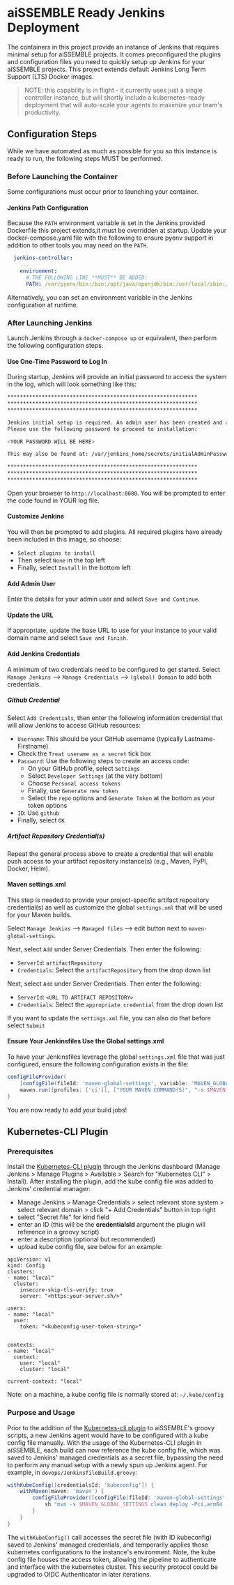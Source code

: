 # aiSSEMBLE Ready Jenkins Deployment
The containers in this project provide an instance of Jenkins that 
requires minimal setup for aiSSEMBLE projects.  It comes preconfigured 
the plugins and configuration files you need to quickly setup up Jenkins
for your aiSSEMBLE projects.  This project extends default Jenkins Long
Term Support (LTS) Docker images.

> NOTE: this capability is in flight - it currently uses just a single controller
> instance, but will shortly include a kubernetes-ready deployment that
> will auto-scale your agents to maximize your team's productivity.

## Configuration Steps
While we have automated as much as possible for you so this instance is 
ready to run, the following steps MUST be performed.

### Before Launching the Container
Some configurations must occur prior to launching your container.

#### Jenkins Path Configuration
Because the `PATH` environment variable is set in the Jenkins provided 
Dockerfile this project extends,it must be overridden at startup.  Update
your docker-compose.yaml file with the following to ensure pyenv support
in addition to other tools you may need on the `PATH`.
```yaml
  jenkins-controller:
    ...
    environment:
      # THE FOLLOWING LINE **MUST** BE ADDED:
      PATH: /var/pyenv/bin:/bin:/opt/java/openjdk/bin:/usr/local/sbin:/usr/local/bin:/usr/sbin:/usr/bin:/sbin:/bin
```
Alternatively, you can set an environment variable in the Jenkins 
configuration at runtime.

### After Launching Jenkins
Launch Jenkins through a `docker-compose up` or equivalent, then 
perform the following configuration steps.

#### Use One-Time Password to Log In
During startup, Jenkins will provide an initial password to access
the system in the log, which will look something like this:
```bash
*************************************************************
*************************************************************
*************************************************************

Jenkins initial setup is required. An admin user has been created and a password generated.
Please use the following password to proceed to installation:

<YOUR PASSWORD WILL BE HERE>

This may also be found at: /var/jenkins_home/secrets/initialAdminPassword

*************************************************************
*************************************************************
*************************************************************
```

Open your browser to `http://localhost:8080`.  You will be prompted to enter
the code found in YOUR log file.

#### Customize Jenkins
You will then be prompted to add plugins.  All required plugins have already
been included in this image, so choose:
* `Select plugins to install`
* Then select `None` in the top left
* Finally, select `Install` in the bottom left

#### Add Admin User
Enter the details for your admin user and select `Save and Continue`.

#### Update the URL
If appropriate, update the base URL to use for your instance to your
valid domain name and select `Save and Finish`.

#### Add Jenkins Credentials
A minimum of two credentials need to be configured to get started.  Select
`Manage Jenkins` --> `Manage Credentials` --> `(global) Domain` to add
both credentials.

##### Github Credential
Select `Add Credentials`, then enter the following information credential
that will allow Jenkins to access GitHub resources:
* `Username`: This should be your GitHub username (typically Lastname-Firstname)
* Check the `Treat usename as a secret` tick box
* `Password`: Use the following steps to create an access code:
  * On your GitHub profile, select `Settings`
  * Select `Developer Settings` (at the very bottom)
  * Choose `Personal access tokens`
  * Finally, use `Generate new token`
  * Select the `repo` options and `Generate Token` at the bottom as 
  your token options
* `ID`: Use `github`
* Finally, select `OK`

##### Artifact Repository Credential(s)
Repeat the general process above to create a credential that will enable push
access to your artifact repository instance(s) (e.g., Maven, PyPI, Docker, Helm).

#### Maven settings.xml
This step is needed to provide your project-specific artifact repository
credential(s) as well as customize the global `settings.xml` that will be
used for your Maven builds.

Select `Manage Jenkins` --> `Managed files` --> edit button next to `maven-global-settings`.

Next, select `Add` under Server Credentials.  Then enter the following:
* `ServerId`: `artifactRepository`
* `Credentials`: Select the `artifactRepository` from the drop down list

Next, select `Add` under Server Credentials. Then enter the following:
* `ServerId`: `<URL TO ARTIFACT REPOSITORY>`
* `Credentials`: Select the `appropriate credential` from the drop down list

If you want to update the `settings.xml` file, you can also do that before 
select `Submit`

#### Ensure Your Jenkinsfiles Use the Global settings.xml
To have your Jenkinsfiles leverage the global `settings.xml` file that was just 
configured, ensure the following configuration exists in the file:
```groovy
configFileProvider(
    [configFile(fileId: 'maven-global-settings', variable: 'MAVEN_GLOBAL_SETTINGS')]) {
    maven.run([profiles: ['ci']], ["YOUR MAVEN COMMAND(S)", "-s $MAVEN_GLOBAL_SETTINGS"])
}
```

You are now ready to add your build jobs!

## Kubernetes-CLI Plugin

### Prerequisites
Install the [Kubernetes-CLI plugin](https://plugins.jenkins.io/kubernetes-cli/) through the Jenkins dashboard 
(Manage Jenkins > Manage Plugins > Available > Search for "Kubernetes CLI" > Install). After installing the 
plugin, add the kube config file was added to Jenkins' credential manager:
* Manage Jenkins > Manage Credentials > select relevant store system > select relevant domain > click "+ Add Credentials" button in top right
* select "Secret file" for kind field
* enter an ID (this will be the **credentialsId** argument the plugin will reference in a groovy script)
* enter a description (optional but recommended)
* upload kube config file, see below for an example:

```
apiVersion: v1
kind: Config
clusters:
- name: "local"
  cluster:
    insecure-skip-tls-verify: true
    server: "<https:your-server.sh/>"

users:
- name: "local"
  user:
    token: "<kubeconfig-user-token-string>"


contexts:
- name: "local"
  context:
    user: "local"
    cluster: "local"

current-context: "local"
```
Note: on a machine, a kube config file is normally stored at: `~/.kube/config`

### Purpose and Usage
Prior to the addition of the [Kubernetes-cli plugin](https://plugins.jenkins.io/kubernetes-cli/) to aiSSEMBLE's groovy 
scripts, a new Jenkins agent would have to be configured with a kube config file manually. With the usage of the 
Kubernetes-CLI plugin in aiSSEMBLE, each build can now reference the kube config file, which was saved to Jenkins' 
managed credentials as a secret file, bypassing the need to perform any manual setup with a newly spun up Jenkins 
agent. For example, in `devops/JenkinsfileBuild.groovy`:

```groovy
withKubeConfig([credentialsId: 'kubeconfig']) {
    withMaven(maven: 'maven') {
        configFileProvider([configFile(fileId: 'maven-global-settings', variable: 'MAVEN_GLOBAL_SETTINGS')]) {
            sh "mvn -s $MAVEN_GLOBAL_SETTINGS clean deploy -Pci,arm64 -pl :aissemble-quarkus,:aissemble-fastapi,:aissemble-spark"
        }
    }
}
```

The `withKubeConfig()` call accesses the secret file (with ID kubeconfig) saved to Jenkins' managed credentials, and 
temporarily applies those kubernetes configurations to the instance's environment. Note, the kube config file houses 
the access token, allowing the pipeline to authenticate and interface with the kubernetes cluster. This security 
protocol could be upgraded to OIDC Authenticator in later iterations.

